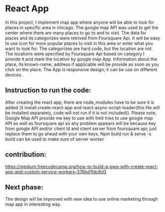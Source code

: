# React App

In this project, I implement  map app where anyone will be able to look for places in specific area in chicago. The google map API was used to get the center where there are many places to go to and to visit. The data for places and its categorizes were retrived from Foursquare Api. It will be easy to use icon for more popular places to visit in this area or enter what you want to look for. The categorizes are hard code, but the location are not. The locations were specified by Foursquare Api based on category I provide it and mark the location by google map App. Information about the place, its known-name, address if applicable will be provide as soon as you click on the place. The App is responsive design; it can be use on different devices.



## Instruction to run the code:
 After creating the react app, there are node_modules have to be sure it is added (it install create-react-app and react-async-script-loader(this file will be installed separately, code will not run if it is not included)). 
Please note, Google Map API provide me key to use with limit tries to use google map API as well as foursquare api so any problem appears will be because key from google API and/or client Id and client server from foursquare api; just replace them to go ahead with your own keys.
Npm build run & serve -s build can be used to make sure of server worker 

## contribution:
https://medium.freecodecamp.org/how-to-build-a-pwa-with-create-react-app-and-custom-service-workers-376bd1fdc6d3
## Next phase:
The design will be improved with new idea to use online marketing through map app in interesting way.
